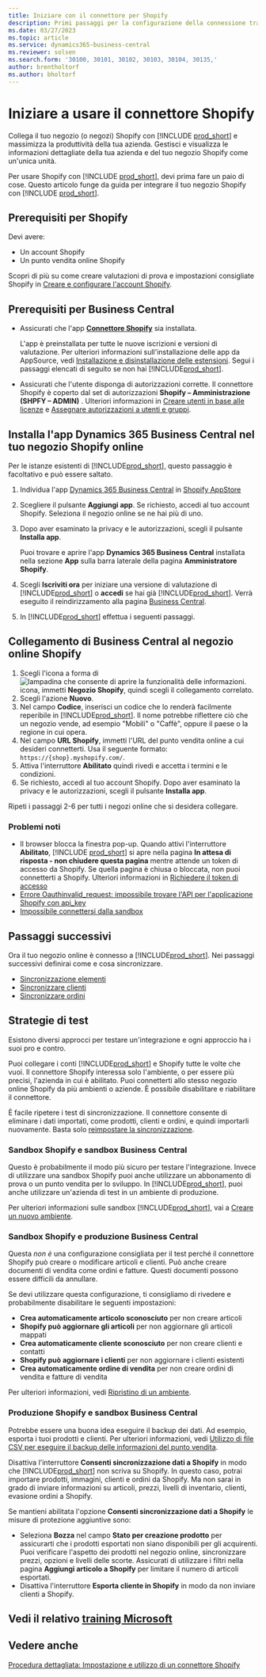 ```yaml
---
title: Iniziare con il connettore per Shopify
description: Primi passaggi per la configurazione della connessione tra Business Central e Shopify
ms.date: 03/27/2023
ms.topic: article
ms.service: dynamics365-business-central
ms.reviewer: solsen
ms.search.form: '30100, 30101, 30102, 30103, 30104, 30135,'
author: brentholtorf
ms.author: bholtorf
---
```


# Iniziare a usare il connettore Shopify

Collega il tuo negozio (o negozi) Shopify con [!INCLUDE [prod_short](../includes/prod_short.md)] e massimizza la produttività della tua azienda. Gestisci e visualizza le informazioni dettagliate della tua azienda e del tuo negozio Shopify come un'unica unità.

Per usare Shopify con [!INCLUDE [prod_short](../includes/prod_short.md)], devi prima fare un paio di cose. Questo articolo funge da guida per integrare il tuo negozio Shopify con [!INCLUDE [prod_short](../includes/prod_short.md)].

## Prerequisiti per Shopify

Devi avere:

- Un account Shopify
- Un punto vendita online Shopify

Scopri di più su come creare valutazioni di prova e impostazioni consigliate Shopify in [Creare e configurare l'account Shopify](shopify-account.md).

## Prerequisiti per Business Central

- Assicurati che l'app **[Connettore Shopify](https://go.microsoft.com/fwlink/?linkid=2196238)** sia installata.

  L'app è preinstallata per tutte le nuove iscrizioni e versioni di valutazione. Per ulteriori informazioni sull'installazione delle app da AppSource, vedi [Installazione e disinstallazione delle estensioni](../ui-extensions-install-uninstall.md#install). Segui i passaggi elencati di seguito se non hai [!INCLUDE[prod_short](../includes/prod_short.md)].

- Assicurati che l'utente disponga di autorizzazioni corrette. Il connettore Shopify è coperto dal set di autorizzazioni **Shopify – Amministrazione (SHPFY – ADMIN)** . Ulteriori informazioni in [Creare utenti in base alle licenze](../ui-how-users-permissions.md) e [Assegnare autorizzazioni a utenti e gruppi](../ui-define-granular-permissions.md).

## Installa l'app Dynamics 365 Business Central nel tuo negozio Shopify online

Per le istanze esistenti di [!INCLUDE[prod_short](../includes/prod_short.md)], questo passaggio è facoltativo e può essere saltato.

1. Individua l'app [Dynamics 365 Business Central](https://apps.shopify.com/dynamics-365-business-central) in [Shopify AppStore](https://apps.shopify.com/)
2. Scegliere il pulsante **Aggiungi app**. Se richiesto, accedi al tuo account Shopify. Seleziona il negozio online se ne hai più di uno.
3. Dopo aver esaminato la privacy e le autorizzazioni, scegli il pulsante **Installa app**.

   Puoi trovare e aprire l'app **Dynamics 365 Business Central** installata nella sezione **App** sulla barra laterale della pagina **Amministratore Shopify**.
4. Scegli **Iscriviti ora** per iniziare una versione di valutazione di [!INCLUDE[prod_short](../includes/prod_short.md)] o **accedi** se hai già [!INCLUDE[prod_short](../includes/prod_short.md)]. Verrà eseguito il reindirizzamento alla pagina [Business Central](https://businesscentral.dynamics.com).
5. In [!INCLUDE[prod_short](../includes/prod_short.md)] effettua i seguenti passaggi.

## Collegamento di Business Central al negozio online Shopify

1. Scegli l'icona a forma di ![lampadina che consente di aprire la funzionalità delle informazioni.](../media/ui-search/search_small.png "Dimmi cosa vuoi fare") icona, immetti **Negozio Shopify**, quindi scegli il collegamento correlato.
2. Scegli l'azione **Nuovo**.  
3. Nel campo **Codice**, inserisci un codice che lo renderà facilmente reperibile in [!INCLUDE[prod_short](../includes/prod_short.md)]. Il nome potrebbe riflettere ciò che un negozio vende, ad esempio "Mobili" o "Caffè", oppure il paese o la regione in cui opera.
4. Nel campo **URL Shopify**, immetti l'URL del punto vendita online a cui desideri connetterti. Usa il seguente formato: `https://{shop}.myshopify.com/`.
5. Attiva l'interruttore **Abilitato** quindi rivedi e accetta i termini e le condizioni.
6. Se richiesto, accedi al tuo account Shopify. Dopo aver esaminato la privacy e le autorizzazioni, scegli il pulsante **Installa app**.

Ripeti i passaggi 2-6 per tutti i negozi online che si desidera collegare.

### Problemi noti

- Il browser blocca la finestra pop-up. Quando attivi l'interruttore **Abilitato**, [!INCLUDE [prod_short](../includes/prod_short.md)] si apre nella pagina **In attesa di risposta - non chiudere questa pagina** mentre attende un token di accesso da Shopify. Se quella pagina è chiusa o bloccata, non puoi connetterti a Shopify. Ulteriori informazioni in [Richiedere il token di accesso](troubleshoot.md#request-the-access-token)
- [Errore Oauthinvalid_request: impossibile trovare l'API per l'applicazione Shopify con api_key](troubleshoot.md#error-oauth-error-invalid_request-could-not-find-shopify-api-application-with-api_key)
- [Impossibile connettersi dalla sandbox](troubleshoot.md#verify-and-enable-permissions-to-make-http-requests-in-a-non-production-environment)

## Passaggi successivi

Ora il tuo negozio online è connesso a [!INCLUDE[prod_short](../includes/prod_short.md)]. Nei passaggi successivi definirai come e cosa sincronizzare.

- [Sincronizzazione elementi](synchronize-items.md)
- [Sincronizzare clienti](synchronize-customers.md)
- [Sincronizzare ordini](synchronize-orders.md)

## Strategie di test

Esistono diversi approcci per testare un'integrazione e ogni approccio ha i suoi pro e contro.

Puoi collegare i conti [!INCLUDE[prod_short](../includes/prod_short.md)] e Shopify tutte le volte che vuoi. Il connettore Shopify interessa solo l'ambiente, o per essere più precisi, l'azienda in cui è abilitato. Puoi connetterti allo stesso negozio online Shopify da più ambienti o aziende. È possibile disabilitare e riabilitare il connettore.

È facile ripetere i test di sincronizzazione. Il connettore consente di eliminare i dati importati, come prodotti, clienti e ordini, e quindi importarli nuovamente. Basta solo [reimpostare la sincronizzazione](troubleshoot.md#reset-sync).

### Sandbox Shopify e sandbox Business Central

Questo è probabilmente il modo più sicuro per testare l'integrazione. Invece di utilizzare una sandbox Shopify puoi anche utilizzare un abbonamento di prova o un punto vendita per lo sviluppo. In [!INCLUDE[prod_short](../includes/prod_short.md)], puoi anche utilizzare un'azienda di test in un ambiente di produzione.

Per ulteriori informazioni sulle sandbox [!INCLUDE[prod_short](../includes/prod_short.md)], vai a [Creare un nuovo ambiente](/dynamics365/business-central/dev-itpro/administration/tenant-admin-center-environments#create-a-new-environment).

### Sandbox Shopify e produzione Business Central

Questa *non è* una configurazione consigliata per il test perché il connettore Shopify può creare o modificare articoli e clienti. Può anche creare documenti di vendita come ordini e fatture. Questi documenti possono essere difficili da annullare.
 
Se devi utilizzare questa configurazione, ti consigliamo di rivedere e probabilmente disabilitare le seguenti impostazioni:

* **Crea automaticamente articolo sconosciuto** per non creare articoli
* **Shopify può aggiornare gli articoli** per non aggiornare gli articoli mappati
* **Crea automaticamente cliente sconosciuto** per non creare clienti e contatti
* **Shopify può aggiornare i clienti** per non aggiornare i clienti esistenti
* **Crea automaticamente ordine di vendita** per non creare ordini di vendita e fatture di vendita

Per ulteriori informazioni, vedi [Ripristino di un ambiente](/dynamics365/business-central/dev-itpro/administration/tenant-admin-center-backup-restore).

### Produzione Shopify e sandbox Business Central

Potrebbe essere una buona idea eseguire il backup dei dati. Ad esempio, esporta i tuoi prodotti e clienti. Per ulteriori informazioni, vedi [Utilizzo di file CSV per eseguire il backup delle informazioni del punto vendita](https://help.shopify.com/en/manual/shopify-admin/duplicate-store#using-csv-files-to-back-up-store-information).

Disattiva l'interruttore **Consenti sincronizzazione dati a Shopify** in modo che [!INCLUDE[prod_short](../includes/prod_short.md)] non scriva su Shopify. In questo caso, potrai importare prodotti, immagini, clienti e ordini da Shopify. Ma non sarai in grado di inviare informazioni su articoli, prezzi, livelli di inventario, clienti, evasione ordini a Shopify.

Se mantieni abilitata l'opzione **Consenti sincronizzazione dati a Shopify** le misure di protezione aggiuntive sono:

*   Seleziona **Bozza** nel campo **Stato per creazione prodotto** per assicurarti che i prodotti esportati non siano disponibili per gli acquirenti. Puoi verificare l'aspetto dei prodotti nel negozio online, sincronizzare prezzi, opzioni e livelli delle scorte. Assicurati di utilizzare i filtri nella pagina **Aggiungi articolo a Shopify** per limitare il numero di articoli esportati.
* Disattiva l'interruttore **Esporta cliente in Shopify** in modo da non inviare clienti a Shopify.

## Vedi il relativo [training Microsoft](/training/paths/use-shopify-connector-dynamics-365-business-central/)

## Vedere anche

[Procedura dettagliata: Impostazione e utilizzo di un connettore Shopify](walkthrough-setting-up-and-using-shopify.md)  

